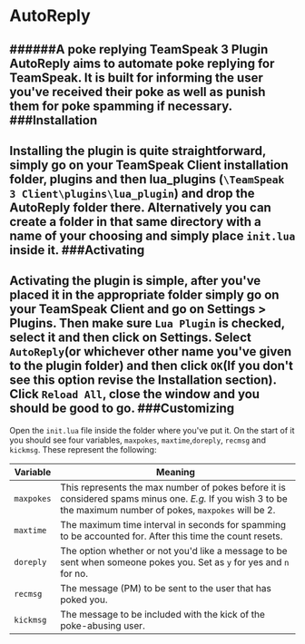 # AutoReply
######A poke replying TeamSpeak 3 Plugin
AutoReply aims to automate poke replying for TeamSpeak. It is built for informing the user you've received their poke as well as punish them for poke spamming if necessary.
###Installation
---------------
Installing the plugin is quite straightforward, simply go on your TeamSpeak Client installation folder, plugins and then lua_plugins (`\TeamSpeak 3 Client\plugins\lua_plugin`) and drop the AutoReply folder there. Alternatively you can create a folder in that same directory with a name of your choosing and simply place `init.lua` inside it.
###Activating
-------------
Activating the plugin is simple, after you've placed it in the appropriate folder simply go on your TeamSpeak Client and go on Settings > Plugins. Then make sure `Lua Plugin` is checked, select it and then click on Settings. Select `AutoReply`(or whichever other name you've given to the plugin folder) and then click `OK`(If you don't see this option revise the Installation section). Click `Reload All`, close the window and you should be good to go.
###Customizing
--------------
Open the `init.lua` file inside the folder where you've put it. On the start of it you should see four variables, `maxpokes`, `maxtime`,`doreply`, `recmsg` and `kickmsg`. These represent the following:

| Variable      | Meaning |
| ------------- | ------------- |
| `maxpokes`    | This represents the max number of pokes before it is considered spams minus one. *E.g.* If you wish 3 to be the maximum number of pokes, `maxpokes` will be 2.
| `maxtime`     | The maximum time interval in seconds for spamming to be accounted for. After this time the count resets.
|`doreply`      |The option whether or not you'd like a message to be sent when someone pokes you. Set as `y` for yes and `n` for no.
|`recmsg`       |The message (PM) to be sent to the user that has poked you.                                                                                                     |
|`kickmsg`      |The message to be included with the kick of the poke-abusing user.                                                                                              |
